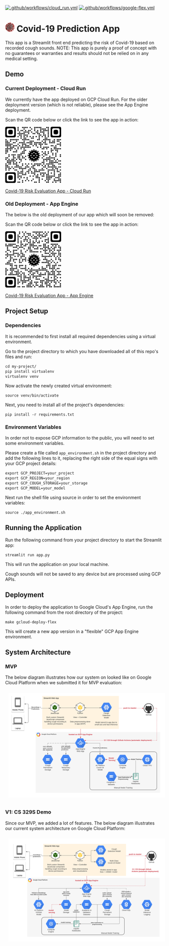 [![.github/workflows/cloud_run.yml](https://github.com/LukasHaas/cs329s-covid-prediction/actions/workflows/cloud_run.yml/badge.svg)](https://github.com/LukasHaas/cs329s-covid-prediction/actions/workflows/cloud_run.yml)
[![.github/workflows/google-flex.yml](https://github.com/LukasHaas/cs329s-covid-prediction/actions/workflows/google-flex.yml/badge.svg)](https://github.com/LukasHaas/cs329s-covid-prediction/actions/workflows/google-flex.yml)

# <img src="./assets/covid.png" alt="Covid-19 Evaluation App - QR Code" height="30px" width="30px" /> Covid-19 Prediction App
This app is a Streamlit front end predicting the risk of Covid-19 based on recorded cough sounds. NOTE: This app is purely a proof of concept with no guarantees or warranties and results should not be relied on in any medical setting.

## Demo

### Current Deployment - Cloud Run

We currently have the app deployed on GCP Cloud Run. For the older deployment version (which is not reliable), please see the
App Engine deployment.

Scan the QR code below or click the link to see the app in action:

<img src="QRCode.jpg"
     alt="Covid-19 Evaluation App - QR Code"
     width="180px"/>
     
[Covid-19 Risk Evaluation App - Cloud Run](https://covid-risk-evaluation-fynom42syq-uc.a.run.app/)

### Old Deployment - App Engine

The below is the old deployment of our app which will soon be removed:

Scan the QR code below or click the link to see the app in action:

<img src="QRCode_App_Engine.jpg"
     alt="Covid-19 Evaluation App - QR Code App Engine"
     width="180px"/>
     
[Covid-19 Risk Evaluation App - App Engine](https://cs329s-covid-caugh-prediction.appspot.com/)


## Project Setup

### Dependencies
It is recommended to first install all required dependencies using a virtual environment.

Go to the project directory to which you have downloaded all of this repo's files and run:
```shell
cd my-project/
pip install virtualenv
virtualenv venv
```

Now activate the newly created virtual environment:
```shell
source venv/bin/activate
```

Next, you need to install all of the project's dependencies:
```shell
pip install -r requirements.txt
```

### Environment Variables
In order not to expose GCP information to the public, you will need to set some environment variables.

Please create a file called `app_environment.sh` in the project directory and add the following lines to it,
replacing the right side of the equal signs with your GCP project details:
```shell
export GCP_PROJECT=your_project
export GCP_REGION=your_region
export GCP_COUGH_STORAGE=your_storage
export GCP_MODEL=your_model
```

Next run the shell file using source in order to set the environment variables:
```shell
source ./app_environment.sh
```

## Running the Application
Run the following command from your project directory to start the Streamlit app:
```shell
streamlit run app.py
```
This will run the application on your local machine.

Cough sounds will not be saved to any device but are processed using GCP APIs.

## Deployment
In order to deploy the application to Google Cloud's App Engine, run the following command from the root directory of the project:
```shell
make gcloud-deploy-flex
```
This will create a new app version in a "flexible" GCP App Engine environment.

## System Architecture
### MVP
The below diagram illustrates how our system on looked like on Google Cloud Platform when we submitted it for MVP evaluation:

<img src="MVPSystemDiagram.png"
     alt="Covid-19 Evaluation App - MVP System Diagram"
     style="margin: 10px" />
     
### V1: CS 329S Demo 
Since our MVP, we added a lot of features. The below diagram illustrates our current system architecture on Google Cloud Platform:

<img src="DemoSystemDiagram.png"
     alt="Covid-19 Evaluation App - V1 System Diagram"
     style="margin: 10px" />
